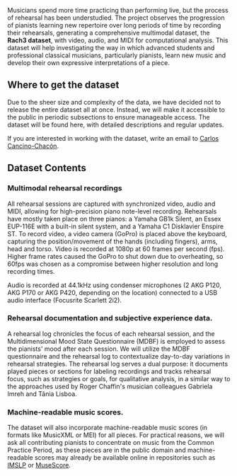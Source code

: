 Musicians spend more time practicing than performing live, but the process of rehearsal has been understudied.
The project observes the progression of pianists learning new repertoire over long periods of time by recording their rehearsals, generating a comprehensive multimodal dataset, the **Rach3 dataset**, with video, audio, and MIDI for computational analysis.
This dataset will help investigating the way in which advanced students and professional classical musicians, particularly pianists, learn new music and develop their own expressive interpretations of a piece.

## Where to get the dataset
Due to the sheer size and complexity of the data, we have decided not to release the entire dataset all at once. 
Instead, we will make it accessible to the public in periodic subsections to ensure manageable access. 
The dataset will be found here, with detailed descriptions and regular updates.

If you are interested in working with the dataset, write an email to [Carlos Cancino-Chacón](mailto:carlos_eduardo.cancino_chacon@jku.at).

## Dataset Contents


### Multimodal rehearsal recordings
All rehearsal sessions are captured with synchronized video, audio and MIDI,
allowing for high-precision piano note-level recording. 
Rehearsals have mostly taken place on three pianos: a Yamaha GB1k Silent, an Essex EUP-116E with a built-in silent system, and a Yamaha C1 Disklavier Enspire ST.
To record video, a video camera (GoPro) is placed above the keyboard, capturing the position/movement of the hands (including fingers), arms, head and torso.
Video is recorded at 1080p at 60 frames per second (fps). 
Higher frame rates caused the GoPro to shut down due to overheating, so 60fps was chosen as a compromise between higher resolution and long recording times.

Audio is recorded at 44.1kHz using condenser microphones (2 AKG P120, AKG P170 or AKG P420, depending on the location) connected to a USB audio interface (Focusrite Scarlett 2i2). 

### Rehearsal documentation and subjective experience data.
A rehearsal log chronicles the focus of each rehearsal session, and the Multidimensional Mood State Questionnaire (MDBF) is employed to assess the pianists' mood after each session. 
We will utilize the MDBF questionnaire and the rehearsal log to contextualize day-to-day variations in rehearsal strategies. 
The rehearsal log serves a dual purpose: it documents played pieces or sections for labeling recordings and tracks rehearsal focus, such as strategies or goals, for qualitative analysis, in a similar way to the approaches used by Roger Chaffin's musician colleagues Gabriela Imreh and Tânia Lisboa.

### Machine-readable music scores.
The dataset will also incorporate machine-readable music scores (in formats like MusicXML or MEI) for all pieces.
For practical reasons, we will ask all contributing pianists to concentrate on music from the Common Practice Period, as these pieces are in the public domain and machine-readable scores may already be available online in repositories such as [IMSLP](https://imslp.org/wiki/Main_Page) or [MuseScore](https://musescore.com).
